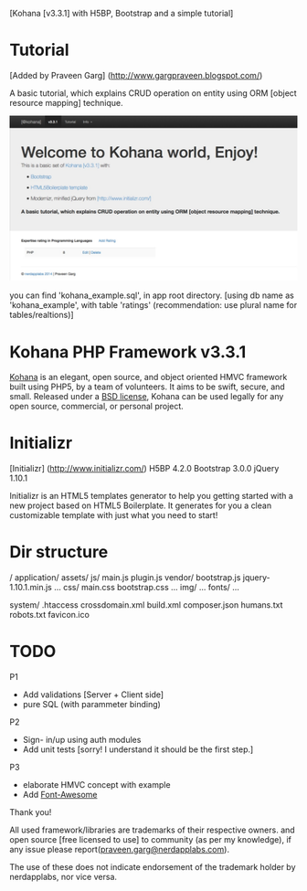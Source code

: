 
[Kohana [v3.3.1] with H5BP, Bootstrap and a  simple tutorial]

# Tutorial
[Added by Praveen Garg] (http://www.gargpraveen.blogspot.com/)

A basic tutorial, which explains CRUD operation on entity using ORM [object resource mapping] technique.

![Basic tutorial, which explains CRUD operation](tutorial-screenshot.jpg "Tutorial Homepage")

you can find 'kohana_example.sql', in app root directory. [using db name as 'kohana_example', with table 'ratings' (recommendation: use plural name for tables/realtions)]

# Kohana PHP Framework v3.3.1

[Kohana](http://kohanaframework.org/) is an elegant, open source, and object oriented HMVC framework built using PHP5, by a team of volunteers. It aims to be swift, secure, and small.
Released under a [BSD license](http://kohanaframework.org/license), Kohana can be used legally for any open source, commercial, or personal project.

# Initializr
[Initializr] (http://www.initializr.com/)
    H5BP 4.2.0
    Bootstrap 3.0.0
    jQuery 1.10.1

Initializr is an HTML5 templates generator to help you getting started with a new project based on HTML5 Boilerplate. It generates for you a clean customizable template with just what you need to start!

# Dir structure
  /
   application/
   assets/
        js/
            main.js
            plugin.js
            vendor/
              bootstrap.js
              jquery-1.10.1.min.js
              ...
        css/
          main.css
          bootstrap.css
            ...
        img/
            ...
        fonts/
            ...


  system/
  .htaccess
  crossdomain.xml
  build.xml
  composer.json
  humans.txt
  robots.txt
  favicon.ico


# TODO

P1
* Add validations [Server + Client side]
* pure SQL (with parammeter binding)

P2
* Sign- in/up using auth modules
* Add unit tests [sorry! I understand it should be the first step.]

P3
* elaborate HMVC concept with example
* Add <a href="http://fortawesome.github.io/Font-Awesome/license/">Font-Awesome</a>

Thank you!


All used framework/libraries are trademarks of their respective owners. and open source [free licensed to use] to community (as per my knowledge), if any issue please report(praveen.garg@nerdapplabs.com).

The use of these does not indicate endorsement of the trademark holder by nerdapplabs, nor vice versa.
